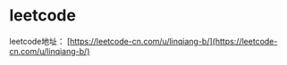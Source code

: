 # leetcode

leetcode地址： [https://leetcode-cn.com/u/linqiang-b/](https://leetcode-cn.com/u/linqiang-b/)
